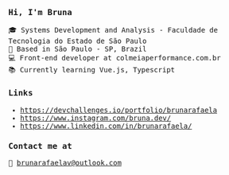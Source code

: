 
<samp>

###  Hi, I'm Bruna 

🎓 Systems Development and Analysis - Faculdade de Tecnologia do Estado de São Paulo <br />
📍 Based in São Paulo - SP, Brazil <br />
💻 Front-end developer at colmeiaperformance.com.br<br />
📚 Currently learning Vue.js, Typescript <br />

### Links 

- https://devchallenges.io/portfolio/brunarafaela <br />
- https://www.instagram.com/bruna.dev/ <br />
- https://www.linkedin.com/in/brunarafaela/ <br />


### Contact me at

📧 brunarafaelav@outlook.com
</samp>
